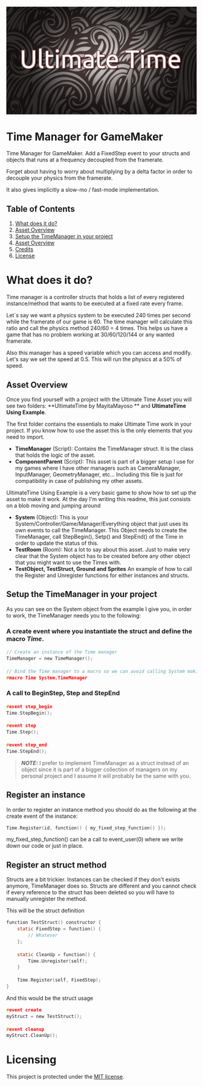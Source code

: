 ![Ultimate Time Logo](images/UltimateTimeLogo.png)

# Time Manager for GameMaker

Time Manager for GameMaker. Add a FixedStep event to your structs and objects that runs at a frequency decoupled from
the framerate.

Forget about having to worry about multiplying by a delta factor in order to decouple your physics from the framerate.

It also gives implicitly a slow-mo / fast-mode implementation.

## Table of Contents

1. [What does it do?](#what-does-it-do)
1. [Asset Overview](#asset-overview)
2. [Setup the TimeManager in your project](#setup-the-timemanager-in-your-project)
3. [Asset Overview](#asset-overview)
4. [Credits](#credits)
5. [License](#license)

# What does it do?

Time manager is a controller structs that holds a list of every registered instance/method that wants to be executed at
a fixed rate every frame.

Let´s say we want a physics system to be executed 240 times per second while the framerate of our game is 60. The time
manager will calculate this ratio and call the physics method 240/60 = 4 times. This helps us have a game that has no
problem working at 30/60/120/144 or any wanted framerate.

Also this manager has a speed variable which you can access and modify. Let's say we set the speed at 0.5. This will run
the physics at a 50% of speed.

## Asset Overview

Once you find yourself with a project with the Ultimate Time Asset you will see two folders: **UltimateTime by
MayitaMayoso ** and **UltimateTime Using Example**.

The first folder contains the essentials to make Ultimate Time work in your project. If you know how to use the asset
this is the only elements that you need to import.

- **TimeManager** (Script): Contains the TimeManager struct. It is the class that holds the logic of the asset.
- **ComponentParent** (Script): This asset is part of a bigger setup I use for my games where I have other managers such
  as CameraManager, InputManager, GeometryManager, etc... Including this file is just for compatibility in case of
  publishing my other assets.

UltimateTime Using Example is a very basic game to show how to set up the asset to make it work. At the day I'm writing
this readme, this just consists on a blob moving and jumping around

- **System** (Object): This is your System/Controller/Game/Manager/Everything object that just uses its own events to
  call the TimeManager. This Object needs to create the TimeManager, call StepBegin(), Setp() and StepEnd() of the Time
  in order to update the status of this.
- **TestRoom** (Room): Not a lot to say about this asset. Just to make very clear that the System object has to be
  created before any other object that you might want to use the Times with.
- **TestObject, TestStruct, Ground and Sprites** An example of how to call the Register and Unregister functions for
  either instances and structs.

## Setup the TimeManager in your project

As you can see on the System object from the example I give you, in order to work, the TimeManager needs you to the
following:

### A create event where you instantiate the struct and define the macro **_Time_**.

```c
// Create an instance of the Time manager
TimeManager = new TimeManager();

// Bind the Time manager to a macro so we can avoid calling System making it less verbose
#macro Time System.TimeManager
```

### A call to BeginStep, Step and StepEnd

```c
#event step_begin
Time.StepBegin();

#event step
Time.Step();

#event step_end
Time.StepEnd();
```

> **_NOTE:_** I prefer to implement TimeManager as a struct instead of an object since it is part of a bigger collection
> of managers on my personal project and I assume it will probably be the same with you.

## Register an instance

In order to register an instance method you should do as the following at the create event of the instance:

```c
Time.Register(id, function() { my_fixed_step_function() });
```

my_fixed_step_function() can be a call to event_user(0) where we write down our code or just in place.

## Register an struct method

Structs are a bit trickier. Instances can be checked if they don't exists anymore, TimeManager does so. Structs are
different and you cannot check if every reference to the struct has been deleted so you will have to manually unregister
the method.

This will be the struct definition

```c
function TestStruct() constructor {	
	static FixedStep = function() {
	    // Whatever
	};
	
	static CleanUp = function() {
		Time.Unregister(self);
	}
	
	Time.Register(self, FixedStep);
}
```

And this would be the struct usage

```c
#event create
myStruct = new TestStruct();

#event cleanup
myStruct.CleanUp();
```

# Licensing

This project is protected under the [MIT license](LICENSE.md).